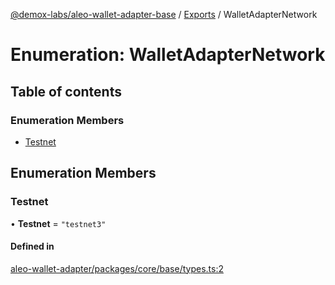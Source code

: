 [@demox-labs/aleo-wallet-adapter-base](../README.md) / [Exports](../modules.md) / WalletAdapterNetwork

# Enumeration: WalletAdapterNetwork

## Table of contents

### Enumeration Members

- [Testnet](WalletAdapterNetwork.md#testnet)

## Enumeration Members

### Testnet

• **Testnet** = ``"testnet3"``

#### Defined in

[aleo-wallet-adapter/packages/core/base/types.ts:2](https://github.com/demox-labs/aleo-wallet-adapter/blob/fc6b47e/packages/core/base/types.ts#L2)
